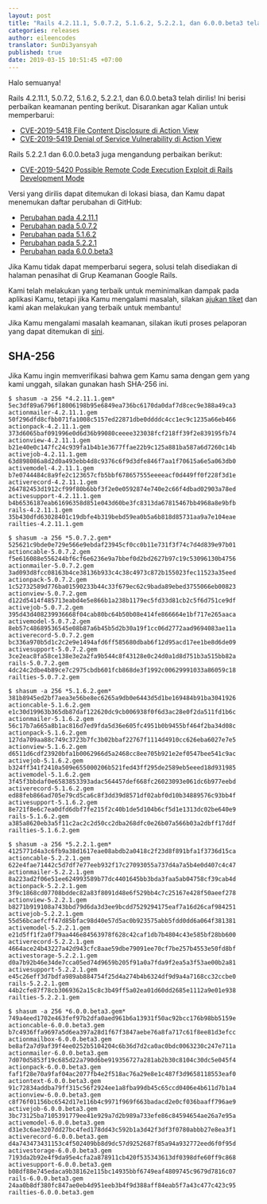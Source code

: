 ```yaml
---
layout: post
title: "Rails 4.2.11.1, 5.0.7.2, 5.1.6.2, 5.2.2.1, dan 6.0.0.beta3 telah dirilis"
categories: releases
author: eileencodes
translator: SunDi3yansyah
published: true
date: 2019-03-15 10:51:45 +07:00
---
```


Halo semuanya!

Rails 4.2.11.1, 5.0.7.2, 5.1.6.2, 5.2.2.1, dan 6.0.0.beta3 telah dirilis! Ini berisi perbaikan keamanan penting berikut. Disarankan agar Kalian untuk memperbarui:

* [CVE-2019-5418 File Content Disclosure di Action View](https://groups.google.com/forum/#!topic/rubyonrails-security/pFRKI96Sm8Q)
* [CVE-2019-5419 Denial of Service Vulnerability di Action View](https://groups.google.com/forum/#!topic/rubyonrails-security/GN7w9fFAQeI)

Rails 5.2.2.1 dan 6.0.0.beta3 juga mengandung perbaikan berikut:

* [CVE-2019-5420 Possible Remote Code Execution Exploit di Rails Development Mode](https://groups.google.com/forum/#!topic/rubyonrails-security/IsQKvDqZdKw)

Versi yang dirilis dapat ditemukan di lokasi biasa, dan Kamu dapat menemukan daftar perubahan di GitHub:

* [Perubahan pada 4.2.11.1](https://github.com/rails/rails/compare/v4.2.11...v4.2.11.1)
* [Perubahan pada 5.0.7.2](https://github.com/rails/rails/compare/v5.0.7.1...v5.0.7.2)
* [Perubahan pada 5.1.6.2](https://github.com/rails/rails/compare/v5.1.6.1...v5.1.6.2)
* [Perubahan pada 5.2.2.1](https://github.com/rails/rails/compare/v5.2.2...v5.2.2.1)
* [Perubahan pada 6.0.0.beta3](https://github.com/rails/rails/compare/v6.0.0.beta2...v6.0.0.beta3)

Jika Kamu tidak dapat memperbarui segera, solusi telah disediakan di halaman penasihat di Grup Keamanan Google Rails.

Kami telah melakukan yang terbaik untuk meminimalkan dampak pada aplikasi Kamu, tetapi jika Kamu mengalami masalah, silakan
[ajukan tiket](https://github.com/rails/rails/issues) dan kami akan melakukan yang terbaik untuk membantu!

Jika Kamu mengalami masalah keamanan, silakan ikuti proses pelaporan yang dapat ditemukan di
[sini](http://rubyonrails.org/security/).

## SHA-256

Jika Kamu ingin memverifikasi bahwa gem Kamu sama dengan gem yang kami unggah, silakan gunakan hash SHA-256 ini.

```
$ shasum -a 256 *4.2.11.1.gem*
5ec3df89a6796f18006198b95e6849ea736bc6170da0daf7d8cec9e388a49ca3  actionmailer-4.2.11.1.gem
50f296dfd8cfbb071fa1008c5157ed22871dbe0ddddc4cc1ec9c1235a66eb466  actionpack-4.2.11.1.gem
373d6065baf091996e0d6d36b99080ceeee323038fcf218ff39f2e839195fb74  actionview-4.2.11.1.gem
b21e40e0c147fc24c939fa1b4b1e3677ffae22b9c125a881ba587a6d7260c14b  activejob-4.2.11.1.gem
63d898086a8d2d0a493ebb4d8c9376c6f9d3dfe846f7aa1f70615a6e5a063db0  activemodel-4.2.11.1.gem
b7e0744484c8a9fe2c123657cfb5bbf678657555eeeeacf0d449ff0f228f3d1e  activerecord-4.2.11.1.gem
264782453d1912cf99f80b6bbf3f2e0e0592874e740e2c66f4dbad02903a78ed  activesupport-4.2.11.1.gem
b4b6536187eab61696358d851e043d60be3fc8313da67815467bb4968a8e9bfb  rails-4.2.11.1.gem
35b430dfd63028401c19dbfe4b319bebd59ea0b5a6b818d85731aa9a7e104eae  railties-4.2.11.1.gem
```

```
$ shasum -a 256 *5.0.7.2.gem*
525621c9bde0e729e566e9ebdaf23945cf0cc0b11e731f3f74c7d4d839e97b01  actioncable-5.0.7.2.gem
f5e616088e556244bf6cf6e6236e9a7bbef0d2bd2627b97c19c53096130b4756  actionmailer-5.0.7.2.gem
3ad093d8fcc08163b4ce38136b933c4c38c4973c872b155023fec11523a35eed  actionpack-5.0.7.2.gem
1c52732589d776ba01590233b44c33f679ec62c9bada89ebed3755066eb00823  actionview-5.0.7.2.gem
d122d5414f485713eabd4e5e866b1a238b1179ec5fd33d81cb2c5f6d751ce9df  activejob-5.0.7.2.gem
395d43d408239936668f04cab80bc64b50b08e414fe866664e1bf717e265aaca  activemodel-5.0.7.2.gem
8eb57c48689536545e08b87a6b45b5d2b30a19f1cc06d2772aad9694083ae11a  activerecord-5.0.7.2.gem
bc336a970b5d1c2c2e9e1494afd6ff585680dbab6f12d95acd17ee1be8d6de09  activesupport-5.0.7.2.gem
3ce2eac8fa58ce138e3e2a2fa9b544c8f43128e0c24d0a1d8d751b3a515bb82a  rails-5.0.7.2.gem
4dc24c2dbe4b89ce7c2975cbdb601fcb868de3f1992c00629991033a86059c18  railties-5.0.7.2.gem
```

```
$ shasum -a 256 *5.1.6.2.gem*
381b8945ed2bf7aea3e56be8ec6265a9db0e6443d5d1be169484b91ba3041926  actioncable-5.1.6.2.gem
e1c30d19963b365db87daf122620dc9cb006938f0f6d3ac28e0f2da511fd1b6c  actionmailer-5.1.6.2.gem
56c17b7a665a8b1ac816d7ed9fda5d36e605fc4951b0b9455bf464f2ba34d08c  actionpack-5.1.6.2.gem
127da709aa88c749c3723b7fc3b02bbaf22767f1114d4910cc626eba6027e7e5  actionview-5.1.6.2.gem
d6511d6cdf23920bfa1b0062966d5a2468cc8ee705b921e2ef0547bee541c9ac  activejob-5.1.6.2.gem
b324ff341f2410a509e655000206b521fed43ff295de2589eb5eeed18d931985  activemodel-5.1.6.2.gem
3f45f3bbdaf0e6583853393adac564457def668fc26023093e061dc6b977eebd  activerecord-5.1.6.2.gem
ed88feb866ad705e79cd5ca6c8f3dd39d8571df02abf0d10b34889576c93bb4f  activesupport-5.1.6.2.gem
8e721f8e6c7ea0dfd6dbf7fe215f2c40b1de5d104b6cf5d1e1313dc02be640e9  rails-5.1.6.2.gem
a385a8620eb3a5f11c2ac2c2d50cc2dba268dfc0e26b07a566b03a2dbff17ddf  railties-5.1.6.2.gem
```

```
$ shasum -a 256 *5.2.2.1.gem*
4125771d4a3c6fb9a38d1617eae08abdb2a0418c2f23d8f891bfa1f3736d15ca  actioncable-5.2.2.1.gem
622e4fae71442c5d7df7e77eeb932f17c27093055a737d4a7a5b4e0d407c4c47  actionmailer-5.2.2.1.gem
8a223ad2f06e51ee624993589b77dc4401645bb3bda3faa5ab04758cf39cab4d  actionpack-5.2.2.1.gem
3f9c1868cd07708bddec82a83f8091d48e6f529bb4c7c25167e428f50aeef278  actionview-5.2.2.1.gem
b8271b919108a743bbd79d6da3d3ee9bcdd7529294175eaf7a16d26caf984251  activejob-5.2.2.1.gem
55d56bcaefcff47d85bfac98d40e57d5ac0b923575abb5fdd0dd6a064f381381  activemodel-5.2.2.1.gem
e21d5ff1f2a0f79aa446e84563978f628c42caf1db7b4804c43e585bf28bb600  activerecord-5.2.2.1.gem
4664ace24b43227a42d943cfc8aae59dbe79091ee70cf7be257b4553e50fd8bf  activestorage-5.2.2.1.gem
d0a7b92b46e34de7cca05ed74d9659b205f91a0a7fda9f2ea5a3f53ae00b2a81  activesupport-5.2.2.1.gem
e45c26eff3d7bdfa989ab884754f25d4a274b4b6324df9d9a4a7168cc32ccbe0  rails-5.2.2.1.gem
44b2cfe87f78cb3069362a15c8c3b49ff5a02ea01d60dd2685e1112a9e01e938  railties-5.2.2.1.gem
```

```
$ shasum -a 256 *6.0.0.beta3.gem*
749a4eed1702e463fef97b2dfa0aed961b6a13931f50ac92bcc176b98bb5159e  actioncable-6.0.0.beta3.gem
b7c4936ffa9697a5d6ea397a28d1f67f3847aebe76a8fa717c61f8ee81d3efcc  actionmailbox-6.0.0.beta3.gem
be8af2a7d9af39f4ee0252b5104204c6b36d7d2ca0ac0bdc0063230c247e711a  actionmailer-6.0.0.beta3.gem
7d070d5853f19c685d22a790d6be919356727a281ab2b30c8104c30dc5e045f4  actionpack-6.0.0.beta3.gem
faf1f28e70a9faf04ac2077fb4e2f518ac76a29e8e1c487f3d9658118553eaf0  actiontext-6.0.0.beta3.gem
91c72834addba79ff315c56f2924ee1a8fba99db45c65ccd0406e4b611d7b1a4  actionview-6.0.0.beta3.gem
c8f76f01156bc6542d17e116b4c9971f969f663badacd2e0cf036baaff796ae9  activejob-6.0.0.beta3.gem
3bc73125ba7105391779ee41e929a7d2b989a733efe86c84594654ae26a7e95a  activemodel-6.0.0.beta3.gem
d31e3c6ae3207dd27bc4fed178dd43c592b1a3d42f3df3f0780abbb27e8ea3f1  activerecord-6.0.0.beta3.gem
d4a743473431153c4f502409bb8d9dc57d9252687f85a94a932772eed6f0f95d  activestorage-6.0.0.beta3.gem
7193da2b92e4f9da95e4cfa2a878911cb420f535343613df0398dfe60ff9c868  activesupport-6.0.0.beta3.gem
b08df88e745edaca9b38162e115bc14935bbf6749eaf4809745c9679d7816c07  rails-6.0.0.beta3.gem
24aa0b8df380fc847ae0eb4d951eeb3b4f9d388aff84eab5f7a43c477c423c95  railties-6.0.0.beta3.gem
```
